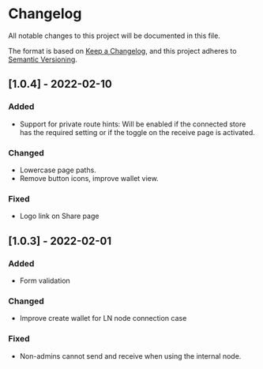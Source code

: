 # Changelog

All notable changes to this project will be documented in this file.

The format is based on [Keep a Changelog](https://keepachangelog.com/en/1.0.0/),
and this project adheres to [Semantic Versioning](https://semver.org/spec/v2.0.0.html).

## [1.0.4] - 2022-02-10

### Added

- Support for private route hints: Will be enabled if the connected store has the
  required setting or if the toggle on the receive page is activated.

### Changed

- Lowercase page paths.
- Remove button icons, improve wallet view.

### Fixed

- Logo link on Share page

## [1.0.3] - 2022-02-01

### Added

- Form validation

### Changed

- Improve create wallet for LN node connection case

### Fixed

- Non-admins cannot send and receive when using the internal node.
